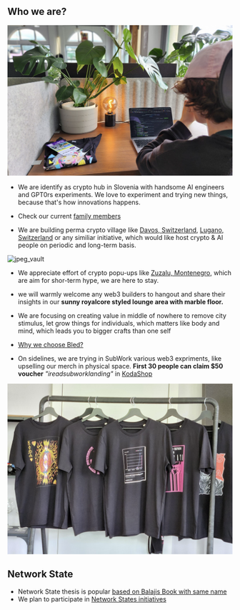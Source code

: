Who we are?
---

![subwork_grind](pics/subwork_grinder_ondra.png)

- We are identify as crypto hub in Slovenia with handsome AI engineers and GPT0rs experiments. We love to experiment and trying new things, because that's how innovations happens. 

- Check our current [family members](./family-members-in-subwork.md)

- We are building perma crypto village like [Davos, Switzerland](https://www.coindesk.com/tag/davos/), [Lugano, Switzerland](https://planb.lugano.ch/) or any similiar initiative, which would like host crypto & AI people on periodic and long-term basis.

![jpeg_vault](pics/jpeg_vault.png)

- We appreciate effort of crypto popu-ups like [Zuzalu, Montenegro](https://zuzalu.city/), which are aim for shor-term hype, we are here to stay. 

- we will warmly welcome any web3 builders to hangout and share their insights in our **sunny royalcore styled lounge area with marble floor.**

- We are focusing on creating value in middle of nowhere to remove city stimulus, let grow things for individuals, which matters like body and mind, which leads you to bigger crafts than one self 

- [Why we choose Bled?](./why-did-we-choose-bled.md)

- On sidelines, we are trying in SubWork various web3 expriments, like upselling our merch in physical space. **First 30 people can claim $50 voucher** _"ireadsubworklanding"_ in [KodaShop](https://shop.kodadot.xyz)

![merchandise_shirts](./pics/merchandise_shirts.png)


Network State
---
- Network State thesis is popular [based on Balajis Book with same name](https://thenetworkstate.com/)
- We plan to participate in [Network States initiatives](https://thenetworkstate.com/dashboard)